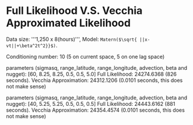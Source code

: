 
# Full Likelihood V.S. Vecchia Approximated Likelihood

Data size: '''1,250 x 8(hours)''', Model: ```Matern($\sqrt{ ||x-vt||+\beta^2t^2}}$)```.

Conditioning number: 10 (5 on current space, 5 on one lag space)

parameters (sigmasq, range_latitude, range_longitude, advection, beta and nugget): [60, 8.25, 8.25, 0.5, 0.5, 5.0]
Full Likelihood: 24274.6368 (826 seconds). Vecchia Approximation: 24312.1206 (0.0101 seconds, this does not make sense)

parameters (sigmasq, range_latitude, range_longitude, advection, beta and nugget): [40, 5.25, 5.25, 0.5, 0.5, 0.5]
Full Likelihood: 24443.6162 (881 seconds). Vecchia Approximation: 24354.4574 (0.0101 seconds, this does not make sense)



